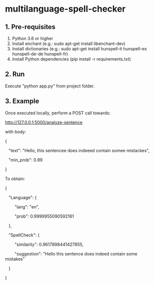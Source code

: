 # multilanguage-spell-checker


## 1. Pre-requisites

1) Python 3.6 or higher
2) Install enchant (e.g.: sudo apt-get install libenchant-dev)
3) Install dictionaries (e.g.: sudo apt-get install hunspell-it hunspell-es hunspell-de-de hunspell-fr)
4) Install Python dependencies (pip install -r requirements.txt)

## 2. Run

Execute "python app.py" from project folder.

## 3. Example

Once executed locally, perform a POST call towards:

http://127.0.0.1:5000/analyze-sentence

with body:

{

&nbsp;&nbsp;&nbsp;"text": "Hello, this sentencee does indeeed contain somee mistackes",

&nbsp;&nbsp;&nbsp;"min_prob": 0.99

}

To obtain:

{

&nbsp;&nbsp;&nbsp;"Language": {

&nbsp;&nbsp;&nbsp;&nbsp;&nbsp;&nbsp;&nbsp;&nbsp;"lang": "en",

&nbsp;&nbsp;&nbsp;&nbsp;&nbsp;&nbsp;&nbsp;&nbsp;"prob": 0.9999955090592161

&nbsp;&nbsp;&nbsp;},

&nbsp;&nbsp;&nbsp;"SpellCheck": {

&nbsp;&nbsp;&nbsp;&nbsp;&nbsp;&nbsp;&nbsp;&nbsp;"similarity": 0.9617898441427855,

&nbsp;&nbsp;&nbsp;&nbsp;&nbsp;&nbsp;&nbsp;&nbsp;"suggestion": "Hello this sentence does indeed contain some mistakes"

 &nbsp;&nbsp;&nbsp;}

}
